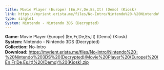 ```yaml
---
title: Movie Player (Europe) (En,Fr,De,Es,It) (Demo) (Kiosk)
link: https://myrient.erista.me/files/No-Intro/Nintendo%20-%20Nintendo%203DS%20(Decrypted)/Movie%20Player%20(Europe)%20(En,Fr,De,Es,It)%20(Demo)%20(Kiosk).zip
type: single1
System: Nintendo - Nintendo 3DS (Decrypted)
---
```

<b>Game:</b> Movie Player (Europe) (En,Fr,De,Es,It) (Demo) (Kiosk)<br>
<b>System:</b> Nintendo - Nintendo 3DS (Decrypted)<br>
<b>Collection:</b> No-Intro<br>
<b>Download:</b> https://myrient.erista.me/files/No-Intro/Nintendo%20-%20Nintendo%203DS%20(Decrypted)/Movie%20Player%20(Europe)%20(En,Fr,De,Es,It)%20(Demo)%20(Kiosk).zip
